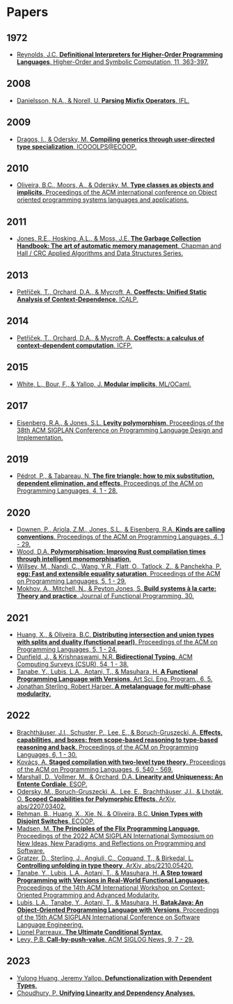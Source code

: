 # Papers

## 1972

* [Reynolds, J.C. **Definitional Interpreters for Higher-Order Programming Languages**. Higher-Order and Symbolic Computation, 11, 363-397.](https://doi.org/10.1145/800194.805852)

## 2008

* [Danielsson, N.A., & Norell, U. **Parsing Mixfix Operators**. IFL.](https://doi.org/10.1007/978-3-642-24452-0_5)

## 2009

* [Dragos, I., & Odersky, M. **Compiling generics through user-directed type specialization**. ICOOOLPS@ECOOP.](https://doi.org/10.1145/1565824.1565830)

## 2010

* [Oliveira, B.C., Moors, A., & Odersky, M. **Type classes as objects and implicits**. Proceedings of the ACM international conference on Object oriented programming systems languages and applications.](https://doi.org/10.1145/1869459.1869489)

## 2011

* [Jones, R.E., Hosking, A.L., & Moss, J.E. **The Garbage Collection Handbook: The art of automatic memory management**. Chapman and Hall / CRC Applied Algorithms and Data Structures Series.](https://gchandbook.org/)

## 2013

* [Petříček, T., Orchard, D.A., & Mycroft, A. **Coeffects: Unified Static Analysis of Context-Dependence**. ICALP.](https://doi.org/10.1007/978-3-642-39212-2_35)

## 2014

* [Petříček, T., Orchard, D.A., & Mycroft, A. **Coeffects: a calculus of context-dependent computation**. ICFP.](https://doi.org/10.1145/2628136.2628160)

## 2015

* [White, L., Bour, F., & Yallop, J. **Modular implicits**. ML/OCaml.](https://doi.org/10.4204/EPTCS.198.2)

## 2017

* [Eisenberg, R.A., & Jones, S.L. **Levity polymorphism**. Proceedings of the 38th ACM SIGPLAN Conference on Programming Language Design and Implementation.](https://doi.org/10.1145/3062341.3062357)

## 2019

* [Pédrot, P., & Tabareau, N. **The fire triangle: how to mix substitution, dependent elimination, and effects**. Proceedings of the ACM on Programming Languages, 4, 1 - 28.](https://doi.org/10.1145/3371126)

## 2020

* [Downen, P., Ariola, Z.M., Jones, S.L., & Eisenberg, R.A. **Kinds are calling conventions**. Proceedings of the ACM on Programming Languages, 4, 1 - 29.](https://doi.org/10.1145/3408986)
* [Wood, D.A. **Polymorphisation: Improving Rust compilation times through intelligent monomorphisation**.](https://davidtw.co/media/masters_dissertation.pdf)
* [Willsey, M., Nandi, C., Wang, Y.R., Flatt, O., Tatlock, Z., & Panchekha, P. **egg: Fast and extensible equality saturation**. Proceedings of the ACM on Programming Languages, 5, 1 - 29.](https://doi.org/10.1145/3434304)
* [Mokhov, A., Mitchell, N., & Peyton Jones, S. **Build systems à la carte: Theory and practice**. Journal of Functional Programming, 30.](https://doi.org/10.1017/S0956796820000088)

## 2021

* [Huang, X., & Oliveira, B.C. **Distributing intersection and union types with splits and duality (functional pearl)**. Proceedings of the ACM on Programming Languages, 5, 1 - 24.](https://doi.org/10.1145/3473594)
* [Dunfield, J., & Krishnaswami, N.R. **Bidirectional Typing**. ACM Computing Surveys (CSUR), 54, 1 - 38.](https://doi.org/10.1145/3450952)
* [Tanabe, Y., Lubis, L.A., Aotani, T., & Masuhara, H. **A Functional Programming Language with Versions**. Art Sci. Eng. Program., 6, 5.](https://doi.org/10.22152/programming-journal.org%2F2022%2F6%2F5)
* [Jonathan Sterling, Robert Harper. **A metalanguage for multi-phase modularity**.](https://icfp21.sigplan.org/details/mlfamilyworkshop-2021-papers/5/A-metalanguage-for-multi-phase-modularity)

## 2022

* [Brachthäuser, J.I., Schuster, P., Lee, E., & Boruch-Gruszecki, A. **Effects, capabilities, and boxes: from scope-based reasoning to type-based reasoning and back**. Proceedings of the ACM on Programming Languages, 6, 1 - 30.](https://doi.org/10.1145/3527320)
* [Kovács, A. **Staged compilation with two-level type theory**. Proceedings of the ACM on Programming Languages, 6, 540 - 569.](https://doi.org/10.1145/3547641)
* [Marshall, D., Vollmer, M., & Orchard, D.A. **Linearity and Uniqueness: An Entente Cordiale**. ESOP.](https://doi.org/10.1007/978-3-030-99336-8_13)
* [Odersky, M., Boruch-Gruszecki, A., Lee, E., Brachthäuser, J.I., & Lhoták, O. **Scoped Capabilities for Polymorphic Effects**. ArXiv, abs/2207.03402.](https://doi.org/10.48550/arXiv.2207.03402)
* [Rehman, B., Huang, X., Xie, N., & Oliveira, B.C. **Union Types with Disjoint Switches**. ECOOP.](https://doi.org/10.4230/LIPIcs.ECOOP.2022.25)
* [Madsen, M. **The Principles of the Flix Programming Language**. Proceedings of the 2022 ACM SIGPLAN International Symposium on New Ideas, New Paradigms, and Reflections on Programming and Software.](https://doi.org/10.1145/3563835.3567661)
* [Gratzer, D., Sterling, J., Angiuli, C., Coquand, T., & Birkedal, L. **Controlling unfolding in type theory**. ArXiv, abs/2210.05420.](https://doi.org/10.48550/arXiv.2210.05420)
* [Tanabe, Y., Lubis, L.A., Aotani, T., & Masuhara, H. **A Step toward Programming with Versions in Real-World Functional Languages**. Proceedings of the 14th ACM International Workshop on Context-Oriented Programming and Advanced Modularity.](https://doi.org/10.1145/3570353.3570359)
* [Lubis, L.A., Tanabe, Y., Aotani, T., & Masuhara, H. **BatakJava: An Object-Oriented Programming Language with Versions**. Proceedings of the 15th ACM SIGPLAN International Conference on Software Language Engineering.](https://doi.org/10.1145/3567512.3567531)
* [Lionel Parreaux. **The Ultimate Conditional Syntax**.](https://icfp22.sigplan.org/details/mlfamilyworkshop-2022-papers/6/The-Ultimate-Conditional-Syntax)
* [Levy, P.B. **Call-by-push-value**. ACM SIGLOG News, 9, 7 - 29.](https://doi.org/10.1145/3537668.3537670)

## 2023

* [Yulong Huang, Jeremy Yallop. **Defunctionalization with Dependent Types**.](https://doi.org/10.1145/3591241)
* [Choudhury, P. **Unifying Linearity and Dependency Analyses**.](https://doi.org/10.48550/arXiv.2304.03175)
